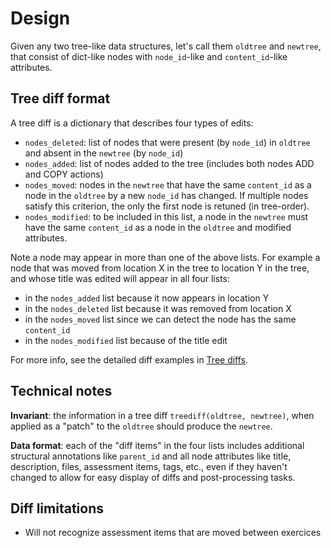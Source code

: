 Design
======

Given any two tree-like data structures, let's call them `oldtree` and `newtree`,
that consist of dict-like nodes with `node_id`-like and `content_id`-like attributes.

## Tree diff format
A tree diff is a dictionary that describes four types of edits:
  - `nodes_deleted`: list of nodes that were present (by `node_id`) in `oldtree` and absent in the `newtree` (by `node_id`)
  - `nodes_added`: list of nodes added to the tree (includes both nodes ADD and COPY actions)
  - `nodes_moved`: nodes in the `newtree` that have the same `content_id` as a node
    in the `oldtree` by a new `node_id` has changed. If multiple nodes satisfy
    this criterion, the only the first node is retuned (in tree-order).
  - `nodes_modified`: to be included in this list, a node in the `newtree` must
    have the same `content_id` as a node in the `oldtree` and modified attributes.


Note a node may appear in more than one of the above lists. For example a node
that was moved from location X in the tree to location Y in the tree, and whose
title was edited will appear in all four lists:
 - in the `nodes_added` list because it now appears in location Y
 - in the `nodes_deleted` list because it was removed from location X
 - in the `nodes_moved` list since we can detect the node has the same `content_id`
 - in the `nodes_modified` list because of the title edit

For more info, see the detailed diff examples in [Tree diffs](tree_diffs.html).



## Technical notes

**Invariant**: the information in a tree diff `treediff(oldtree, newtree)`, when
applied as a "patch" to the `oldtree` should produce the `newtree`.

**Data format**: each of the "diff items" in the four lists includes additional
structural annotations like  `parent_id` and all node attributes like title,
description, files, assessment items, tags, etc., even if they haven't changed
to allow for easy display of diffs and post-processing tasks.



## Diff limitations

 - Will not recognize assessment items that are moved between exercices
 
